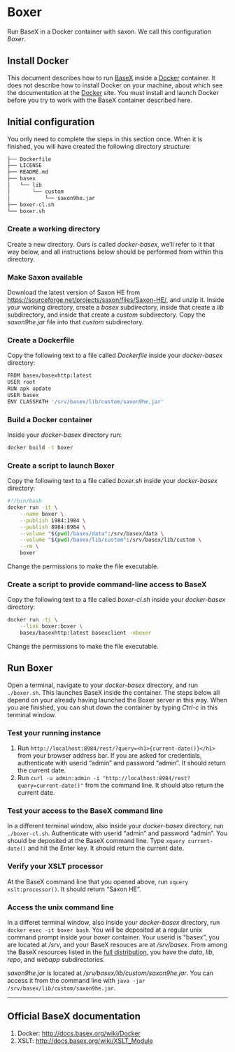 # Boxer
Run BaseX in a Docker container with saxon. We call this configuration _Boxer_.

## Install Docker

This document describes how to run [BaseX](http://basex.org/) inside a [Docker](https://www.docker.com/) container. It does not describe how to install Docker on your machine, about which see the documentation at the [Docker](https://www.docker.com/) site. You must install and launch Docker before you try to work with the BaseX container described here. 

## Initial configuration

You only need to complete the steps in this section once. When it is finished, you will have created the following directory structure:

```txt
├── Dockerfile
├── LICENSE
├── README.md
├── basex
│   └── lib
│       └── custom
│           └── saxon9he.jar
├── boxer-cl.sh
└── boxer.sh
```

### Create a working directory

Create a new directory. Ours is called _docker-basex_, we’ll refer to it that way below, and all instructions below should be performed from within this directory.

### Make Saxon available

Download the latest version of Saxon HE from <https://sourceforge.net/projects/saxon/files/Saxon-HE/>, and unzip it. Inside your working directory, create a _basex_ subdirectory, inside that create a _lib_ subdirectory, and inside that create a _custom_ subdirectory. Copy the _saxon9he.jar_ file into that _custom_ subdirectory.

### Create a Dockerfile

Copy the following text to a file called _Dockerfile_ inside your _docker-basex_ directory:

```bash
FROM basex/basexhttp:latest
USER root
RUN apk update
USER basex
ENV CLASSPATH '/srv/basex/lib/custom/saxon9he.jar'
```

### Build a Docker container

Inside your _docker-basex_ directory run:

```bash
docker build -t boxer
```

### Create a script to launch Boxer

Copy the following text to a file called _boxer.sh_ inside your _docker-basex_ directory:

```bash
#!/bin/bash
docker run -it \
	--name boxer \
	--publish 1984:1984 \
	--publish 8984:8984 \
	--volume "$(pwd)/basex/data":/srv/basex/data \
	--volume "$(pwd)/basex/lib/custom":/srv/basex/lib/custom \
	--rm \
	boxer
```

Change the permissions to make the file executable.

### Create a script to provide command-line access to BaseX

Copy the following text to a file called _boxer-cl.sh_ inside your _docker-basex_ directory:

```bash
docker run -ti \
    --link boxer:boxer \
    basex/basexhttp:latest basexclient -nboxer
```

Change the permissions to make the file executable.

## Run Boxer

Open a terminal, navigate to your _docker-basex_ directory, and run `./boxer.sh`. This launches BaseX inside the container. The steps below all depend on your already having launched the Boxer server in this way. When you are finished, you can shut down the container by typing _Ctrl-c_ in this terminal window.

### Test your running instance

1. Run `http://localhost:8984/rest/?query=<h1>{current-date()}</h1>`
from your browser address bar. If you are asked for credentials, authenticate with userid “admin” and password “admin”. It should return the current date.
1. Run `curl -u admin:admin -i "http://localhost:8984/rest?query=current-date()"` from the command line. It should also return the current date.

### Test your access to the BaseX command line

In a different terminal window, also inside your _docker-basex_ directory, run `./boxer-cl.sh`. Authenticate with userid “admin” and password “admin”. You should be deposited at the BaseX command line. Type `xquery current-date()` and hit the Enter key. It should return the current date.

### Verify your XSLT processor

At the BaseX command line that you opened above, run `xquery xslt:processor()`. It should return “Saxon HE”.

### Access the unix command line

In a differet terminal window, also inside your _docker-basex_ directory, run `docker exec -it boxer bash`. You will be deposited at a regular unix command prompt inside your _boxer_ container. Your userid is “basex”, you are located at _/srv_, and your BaseX resouces are at _/srv/basex_. From among the BaseX resources listed in the [full distribution](http://docs.basex.org/wiki/Startup#Full_Distributions), you have the _data_, _lib_, _repo_, and _webapp_ subdirectories. 

_saxon9he.jar_ is located at _/srv/basex/lib/custom/saxon9he.jar_. You can access it from the command line with `java -jar /srv/basex/lib/custom/saxon9he.jar`.

____

## Official BaseX documentation

1. Docker: <http://docs.basex.org/wiki/Docker>
1. XSLT: <http://docs.basex.org/wiki/XSLT_Module>



